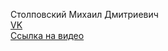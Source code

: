 Столповский Михаил Дмитриевич  
[VK](https://vk.com/pel34)  
[Ссылка на видео](https://youtu.be/oCfpkqg4-tw)
